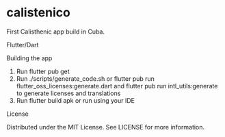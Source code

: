 # calistenico

First Calisthenic app build in Cuba.

Flutter/Dart


Building the app

   1. Run flutter pub get
   2. Run ./scripts/generate_code.sh or flutter pub run flutter_oss_licenses:generate.dart and flutter pub run intl_utils:generate to generate licenses and translations
   3. Run flutter build apk or run using your IDE

License

Distributed under the MIT License. See LICENSE for more information.